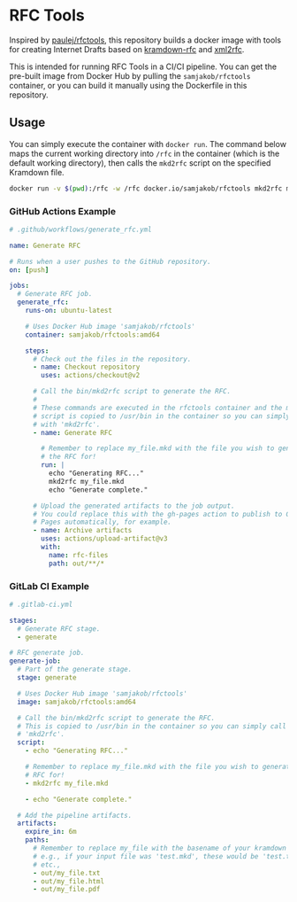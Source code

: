 # RFC Tools
Inspired by [paulej/rfctools](https://github.com/paulej/rfctools), this
repository builds a docker image with tools for creating Internet Drafts based
on [kramdown-rfc](https://github.com/cabo/kramdown-rfc) and
[xml2rfc](https://xml2rfc.tools.ietf.org).

This is intended for running RFC Tools in a CI/CI pipeline. You can get the
pre-built image from Docker Hub by pulling the `samjakob/rfctools` container,
or you can build it manually using the Dockerfile in this repository.

## Usage
You can simply execute the container with `docker run`. The command below maps
the current working directory into `/rfc` in the container (which is the
default working directory), then calls the `mkd2rfc` script on the specified
Kramdown file.

```bash
docker run -v $(pwd):/rfc -w /rfc docker.io/samjakob/rfctools mkd2rfc my_file.mkd
```

### GitHub Actions Example
```yaml
# .github/workflows/generate_rfc.yml

name: Generate RFC

# Runs when a user pushes to the GitHub repository.
on: [push]

jobs:
  # Generate RFC job.
  generate_rfc:
    runs-on: ubuntu-latest

    # Uses Docker Hub image 'samjakob/rfctools'
    container: samjakob/rfctools:amd64

    steps:
      # Check out the files in the repository.
      - name: Checkout repository
        uses: actions/checkout@v2

      # Call the bin/mkd2rfc script to generate the RFC.
      #
      # These commands are executed in the rfctools container and the mkd2rfc
      # script is copied to /usr/bin in the container so you can simply call it
      # with 'mkd2rfc'.
      - name: Generate RFC

        # Remember to replace my_file.mkd with the file you wish to generate
        # the RFC for!
        run: |
          echo "Generating RFC..."
          mkd2rfc my_file.mkd
          echo "Generate complete."

      # Upload the generated artifacts to the job output.
      # You could replace this with the gh-pages action to publish to GitHub
      # Pages automatically, for example.
      - name: Archive artifacts
        uses: actions/upload-artifact@v3
        with:
          name: rfc-files
          path: out/**/*

```

### GitLab CI Example
```yaml
# .gitlab-ci.yml

stages:
  # Generate RFC stage.
  - generate

# RFC generate job.
generate-job:
  # Part of the generate stage.
  stage: generate

  # Uses Docker Hub image 'samjakob/rfctools'
  image: samjakob/rfctools:amd64

  # Call the bin/mkd2rfc script to generate the RFC.
  # This is copied to /usr/bin in the container so you can simply call it with
  # 'mkd2rfc'.
  script:
    - echo "Generating RFC..."

    # Remember to replace my_file.mkd with the file you wish to generate the
    # RFC for!
    - mkd2rfc my_file.mkd

    - echo "Generate complete."

  # Add the pipeline artifacts.
  artifacts:
    expire_in: 6m
    paths:
      # Remember to replace my_file with the basename of your kramdown file!
      # e.g., if your input file was 'test.mkd', these would be 'test.txt',
      # etc.,
      - out/my_file.txt
      - out/my_file.html
      - out/my_file.pdf

```
